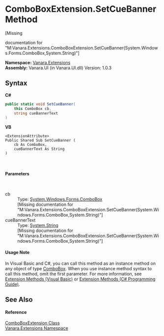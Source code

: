 # ComboBoxExtension.SetCueBanner Method 
 

\[Missing <summary> documentation for "M:Vanara.Extensions.ComboBoxExtension.SetCueBanner(System.Windows.Forms.ComboBox,System.String)"\]

**Namespace:**&nbsp;<a href="9abe54ff-18ce-e333-beed-30e855655381">Vanara.Extensions</a><br />**Assembly:**&nbsp;Vanara.UI (in Vanara.UI.dll) Version: 1.0.3

## Syntax

**C#**<br />
``` C#
public static void SetCueBanner(
	this ComboBox cb,
	string cueBannerText
)
```

**VB**<br />
``` VB
<ExtensionAttribute>
Public Shared Sub SetCueBanner ( 
	cb As ComboBox,
	cueBannerText As String
)
```

<br />

#### Parameters
&nbsp;<dl><dt>cb</dt><dd>Type: <a href="http://msdn2.microsoft.com/en-us/library/t14e0ws8" target="_blank">System.Windows.Forms.ComboBox</a><br />\[Missing <param name="cb"/> documentation for "M:Vanara.Extensions.ComboBoxExtension.SetCueBanner(System.Windows.Forms.ComboBox,System.String)"\]</dd><dt>cueBannerText</dt><dd>Type: <a href="http://msdn2.microsoft.com/en-us/library/s1wwdcbf" target="_blank">System.String</a><br />\[Missing <param name="cueBannerText"/> documentation for "M:Vanara.Extensions.ComboBoxExtension.SetCueBanner(System.Windows.Forms.ComboBox,System.String)"\]</dd></dl>

#### Usage Note
In Visual Basic and C#, you can call this method as an instance method on any object of type <a href="http://msdn2.microsoft.com/en-us/library/t14e0ws8" target="_blank">ComboBox</a>. When you use instance method syntax to call this method, omit the first parameter. For more information, see <a href="http://msdn.microsoft.com/en-us/library/bb384936.aspx">Extension Methods (Visual Basic)</a> or <a href="http://msdn.microsoft.com/en-us/library/bb383977.aspx">Extension Methods (C# Programming Guide)</a>.

## See Also


#### Reference
<a href="97f9d243-2cbd-dcfe-1ef9-5a9b4c933979">ComboBoxExtension Class</a><br /><a href="9abe54ff-18ce-e333-beed-30e855655381">Vanara.Extensions Namespace</a><br />